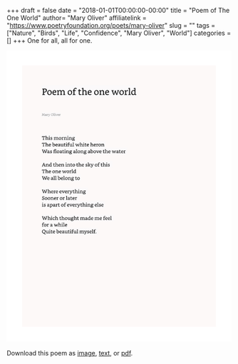 +++
draft = false
date = "2018-01-01T00:00:00-00:00"
title = "Poem of The One World"
author= "Mary Oliver"
affiliatelink = "https://www.poetryfoundation.org/poets/mary-oliver"
slug = ""
tags = ["Nature", "Birds", "Life", "Confidence", "Mary Oliver", "World"]
categories = []
+++
One for all, all for one.

<img src="poetry/14.jpeg" alt="poem-of-the-world" width="650px">

<p>Download this poem as <a href="poetry/14.jpeg" download="poem-of-the-world">image</a>, <a href="poetry/txt/poem-of-the-one-world.txt" download="poem-of-the-world">text</a>, or <a href="poetry/pdf/poem-of-the-world.pdf" download="poem-of-the-world">pdf</a>.</p>
